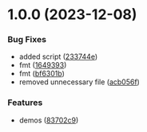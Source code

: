 # 1.0.0 (2023-12-08)


### Bug Fixes

* added script ([233744e](https://github.com/data-platform-hq/terraform-azurerm-wwi-demos/commit/233744e93f65175a7f6d3bac048c0fe87b934ac0))
* fmt ([1649393](https://github.com/data-platform-hq/terraform-azurerm-wwi-demos/commit/1649393c17abc2714e990ac26046ce45dbec03fe))
* fmt ([bf6301b](https://github.com/data-platform-hq/terraform-azurerm-wwi-demos/commit/bf6301bd28689ca0df90532c7874d39e35156562))
* removed unnecessary file ([acb056f](https://github.com/data-platform-hq/terraform-azurerm-wwi-demos/commit/acb056f6eb44ef8df4cfa5ed82eaa685df7d9227))


### Features

* demos ([83702c9](https://github.com/data-platform-hq/terraform-azurerm-wwi-demos/commit/83702c9b44c66a7ae4aac48c08c424b5dee020cf))
